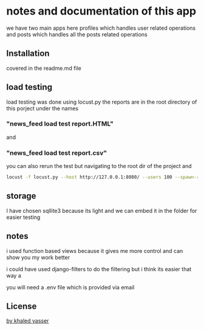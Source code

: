 # notes and documentation of this app

we have two main apps here profiles which handles user related operations
and posts which handles all the posts related operations 

## Installation

covered in the readme.md file 

## load testing 
load testing was done using locust.py the reports are in the root directory of this porject under the names 
### "news_feed load test report.HTML" 
and 
### "news_feed load test report.csv"

you can also rerun the test but navigating to the root dir of the project and 

```bash
locust -f locust.py --host http://127.0.0.1:8080/ --users 100 --spawn-rate 50
```

## storage

I have chosen sqllite3 because its light and we can embed it in the folder  for easier testing 

## notes 
i used function based views  because it gives me more control and can show you my work better 

i could have used django-filters to do the filtering but i think its easier that way a

you will need a .env file which is provided via email


## License
[by khaled yasser](kikokhaled.u@gmail.com)